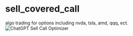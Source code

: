 # sell_covered_call
algo trading for options including nvda, tsla, amd, qqq, ect.
![ChatGPT Sell Call Optimizer](https://github.com/wukong7788/sell_covered_call/assets/58027023/031534bf-0a9a-4b88-958e-b30fdf09537d)
